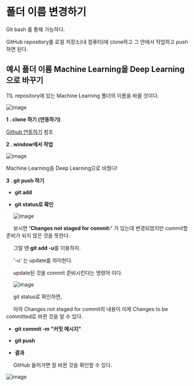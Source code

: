 # 폴더 이름 변경하기

Git bash 를 통해 가능하다.

GitHub repository를 로컬 저장소(내 컴퓨터)에 clone하고 그 안에서 작업하고 push하면 된다.

## 예시 폴더 이름 Machine Learning을 Deep Learning으로 바꾸기

TIL repository에 있는 Machine Learning 폴더의 이름을 바꿀 것이다.

![image](https://user-images.githubusercontent.com/33515697/43356463-033989d4-92ac-11e8-9d36-d70d14e55969.png)

**1 . clone 하기 (연동하기)**

[Github 연동하기](https://github.com/Eun0/TIL/blob/master/How%20to%20use%20Github/connect%20to%20local.md) 참조


**2 . window에서 작업**

![image](https://user-images.githubusercontent.com/33515697/43356497-811a9460-92ac-11e8-8c70-6343e38ae64d.png)

Machine Learning을 Deep Learning으로 바꿨다!


**3 . git push 하기**

  - __git add__
  
  - **git status로 확인**
  
&nbsp;&nbsp;&nbsp;&nbsp;&nbsp;![image](https://user-images.githubusercontent.com/33515697/43356639-679b9252-92af-11e8-9d1f-27a6bff3ef54.png)
  
&nbsp;&nbsp;&nbsp;&nbsp;&nbsp;보시면 **'Changes not staged for commit:'** 가 있는데 변경되었지만 commit할 준비가 되지 않은 것을 뜻한다. 
    
&nbsp;&nbsp;&nbsp;&nbsp;&nbsp;그럴 땐 **git add -u**를 이용하자. 
  
&nbsp;&nbsp;&nbsp;&nbsp;&nbsp;'-u' 는 update를 의미한다. 
  
&nbsp;&nbsp;&nbsp;&nbsp;&nbsp;update된 것을 commit 준비시킨다는 명령어 이다.
    
&nbsp;&nbsp;&nbsp;&nbsp;&nbsp;![image](https://user-images.githubusercontent.com/33515697/43356692-4a05e50c-92b0-11e8-9d7e-e554ba2c06ca.png)
    
&nbsp;&nbsp;&nbsp;&nbsp;&nbsp;git status로 확인하면,
    
&nbsp;&nbsp;&nbsp;&nbsp;&nbsp;아까 Changes not staged for commit의 내용이 이제 Changes to be committed로 바뀐 것을 알 수 있다.

  
  - __git commit -m "커밋 메시지"__
  
  - __git push__
  
  - __결과__
  
&nbsp;&nbsp;&nbsp;&nbsp;&nbsp;GitHub 들어가면 잘 바뀐 것을 확인할 수 있다.
  
![image](https://user-images.githubusercontent.com/33515697/43356713-c816df00-92b0-11e8-970b-fa06be98ad27.png)

  

